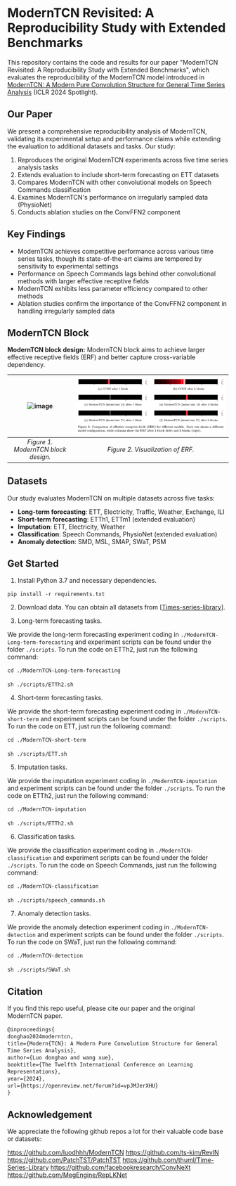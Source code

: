 # ModernTCN Revisited: A Reproducibility Study with Extended Benchmarks

This repository contains the code and results for our paper "ModernTCN Revisited: A Reproducibility Study with Extended Benchmarks", which evaluates the reproducibility of the ModernTCN model introduced in [ModernTCN: A Modern Pure Convolution Structure for General Time Series Analysis](https://openreview.net/forum?id=vpJMJerXHU#) (ICLR 2024 Spotlight).

## Our Paper

We present a comprehensive reproducibility analysis of ModernTCN, validating its experimental setup and performance claims while extending the evaluation to additional datasets and tasks. Our study:

1. Reproduces the original ModernTCN experiments across five time series analysis tasks
2. Extends evaluation to include short-term forecasting on ETT datasets
3. Compares ModernTCN with other convolutional models on Speech Commands classification
4. Examines ModernTCN's performance on irregularly sampled data (PhysioNet)
5. Conducts ablation studies on the ConvFFN2 component

## Key Findings

- ModernTCN achieves competitive performance across various time series tasks, though its state-of-the-art claims are tempered by sensitivity to experimental settings
- Performance on Speech Commands lags behind other convolutional methods with larger effective receptive fields
- ModernTCN exhibits less parameter efficiency compared to other methods
- Ablation studies confirm the importance of the ConvFFN2 component in handling irregularly sampled data

## ModernTCN Block

**ModernTCN block design:** 
ModernTCN block aims to achieve larger effective receptive fields (ERF) and better capture cross-variable dependency.

|![image](fig/fig_block.png) | ![image](fig/fig_erf.png)
|:--:|:--:|
| *Figure 1. ModernTCN block design.* | *Figure 2. Visualization of ERF.* |

## Datasets

Our study evaluates ModernTCN on multiple datasets across five tasks:

- **Long-term forecasting**: ETT, Electricity, Traffic, Weather, Exchange, ILI
- **Short-term forecasting**: ETTh1, ETTm1 (extended evaluation)
- **Imputation**: ETT, Electricity, Weather
- **Classification**: Speech Commands, PhysioNet (extended evaluation)
- **Anomaly detection**: SMD, MSL, SMAP, SWaT, PSM

## Get Started

1. Install Python 3.7 and necessary dependencies.
```
pip install -r requirements.txt
```
2. Download data. You can obtain all datasets from [[Times-series-library](https://github.com/thuml/Time-Series-Library)].

3. Long-term forecasting tasks.
 
We provide the long-term forecasting experiment coding in `./ModernTCN-Long-term-forecasting` and experiment scripts can be found under the folder `./scripts`. To run the code on ETTh2, just run the following command:

```
cd ./ModernTCN-Long-term-forecasting

sh ./scripts/ETTh2.sh
```

4. Short-term forecasting tasks.

We provide the short-term forecasting experiment coding in `./ModernTCN-short-term` and experiment scripts can be found under the folder `./scripts`. To run the code on ETT, just run the following command:

```
cd ./ModernTCN-short-term

sh ./scripts/ETT.sh
```

5. Imputation tasks.

We provide the imputation experiment coding in `./ModernTCN-imputation` and experiment scripts can be found under the folder `./scripts`. To run the code on ETTh2, just run the following command:

```
cd ./ModernTCN-imputation

sh ./scripts/ETTh2.sh
```

6. Classification tasks.

We provide the classification experiment coding in `./ModernTCN-classification` and experiment scripts can be found under the folder `./scripts`. To run the code on Speech Commands, just run the following command:

```
cd ./ModernTCN-classification

sh ./scripts/speech_commands.sh
```

7. Anomaly detection tasks.

We provide the anomaly detection experiment coding in `./ModernTCN-detection` and experiment scripts can be found under the folder `./scripts`. To run the code on SWaT, just run the following command:

```
cd ./ModernTCN-detection

sh ./scripts/SWaT.sh
```

## Citation

If you find this repo useful, please cite our paper and the original ModernTCN paper. 
```
@inproceedings{
donghao2024moderntcn,
title={Modern{TCN}: A Modern Pure Convolution Structure for General Time Series Analysis},
author={Luo donghao and wang xue},
booktitle={The Twelfth International Conference on Learning Representations},
year={2024},
url={https://openreview.net/forum?id=vpJMJerXHU}
}
```

## Acknowledgement

We appreciate the following github repos a lot for their valuable code base or datasets:

https://github.com/luodhhh/ModernTCN
https://github.com/ts-kim/RevIN
https://github.com/PatchTST/PatchTST
https://github.com/thuml/Time-Series-Library
https://github.com/facebookresearch/ConvNeXt
https://github.com/MegEngine/RepLKNet
